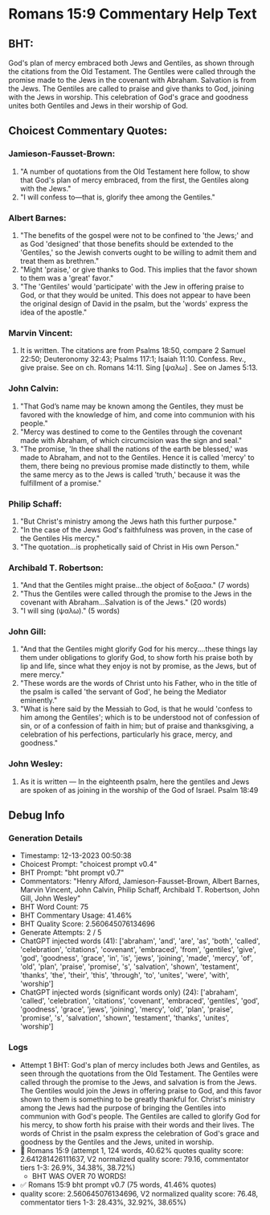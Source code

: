 # Romans 15:9 Commentary Help Text

## BHT:
God's plan of mercy embraced both Jews and Gentiles, as shown through the citations from the Old Testament. The Gentiles were called through the promise made to the Jews in the covenant with Abraham. Salvation is from the Jews. The Gentiles are called to praise and give thanks to God, joining with the Jews in worship. This celebration of God's grace and goodness unites both Gentiles and Jews in their worship of God.

## Choicest Commentary Quotes:
### Jamieson-Fausset-Brown:
1. "A number of quotations from the Old Testament here follow, to show that God's plan of mercy embraced, from the first, the Gentiles along with the Jews."
2. "I will confess to—that is, glorify thee among the Gentiles."

### Albert Barnes:
1. "The benefits of the gospel were not to be confined to 'the Jews;' and as God 'designed' that those benefits should be extended to the 'Gentiles,' so the Jewish converts ought to be willing to admit them and treat them as brethren."
2. "Might 'praise,' or give thanks to God. This implies that the favor shown to them was a 'great' favor."
3. "The 'Gentiles' would 'participate' with the Jew in offering praise to God, or that they would be united. This does not appear to have been the original design of David in the psalm, but the 'words' express the idea of the apostle."

### Marvin Vincent:
1. It is written. The citations are from Psalms 18:50, compare 2 Samuel 22:50; Deuteronomy 32:43; Psalms 117:1; Isaiah 11:10. 
Confess. Rev., give praise. See on ch. Romans 14:11. 
Sing [ψαλω] . See on James 5:13.


### John Calvin:
1. "That God’s name may be known among the Gentiles, they must be favored with the knowledge of him, and come into communion with his people."
2. "Mercy was destined to come to the Gentiles through the covenant made with Abraham, of which circumcision was the sign and seal."
3. "The promise, 'In thee shall the nations of the earth be blessed,' was made to Abraham, and not to the Gentiles. Hence it is called 'mercy' to them, there being no previous promise made distinctly to them, while the same mercy as to the Jews is called 'truth,' because it was the fulfillment of a promise."

### Philip Schaff:
1. "But Christ's ministry among the Jews hath this further purpose." 
2. "In the case of the Jews God's faithfulness was proven, in the case of the Gentiles His mercy." 
3. "The quotation...is prophetically said of Christ in His own Person."

### Archibald T. Robertson:
1. "And that the Gentiles might praise...the object of δοξασα." (7 words)
2. "Thus the Gentiles were called through the promise to the Jews in the covenant with Abraham...Salvation is of the Jews." (20 words)
3. "I will sing (ψαλω)." (5 words)

### John Gill:
1. "And that the Gentiles might glorify God for his mercy....these things lay them under obligations to glorify God, to show forth his praise both by lip and life, since what they enjoy is not by promise, as the Jews, but of mere mercy."
2. "These words are the words of Christ unto his Father, who in the title of the psalm is called 'the servant of God', he being the Mediator eminently."
3. "What is here said by the Messiah to God, is that he would 'confess to him among the Gentiles'; which is to be understood not of confession of sin, or of a confession of faith in him; but of praise and thanksgiving, a celebration of his perfections, particularly his grace, mercy, and goodness."

### John Wesley:
1. As it is written — In the eighteenth psalm, here the gentiles and Jews are spoken of as joining in the worship of the God of Israel. Psalm 18:49



## Debug Info
### Generation Details
- Timestamp: 12-13-2023 00:50:38
- Choicest Prompt: "choicest prompt v0.4"
- BHT Prompt: "bht prompt v0.7"
- Commentators: "Henry Alford, Jamieson-Fausset-Brown, Albert Barnes, Marvin Vincent, John Calvin, Philip Schaff, Archibald T. Robertson, John Gill, John Wesley"
- BHT Word Count: 75
- BHT Commentary Usage: 41.46%
- BHT Quality Score: 2.560645076134696
- Generate Attempts: 2 / 5
- ChatGPT injected words (41):
	['abraham', 'and', 'are', 'as', 'both', 'called', 'celebration', 'citations', 'covenant', 'embraced', 'from', 'gentiles', 'give', 'god', 'goodness', 'grace', 'in', 'is', 'jews', 'joining', 'made', 'mercy', 'of', 'old', 'plan', 'praise', 'promise', 's', 'salvation', 'shown', 'testament', 'thanks', 'the', 'their', 'this', 'through', 'to', 'unites', 'were', 'with', 'worship']
- ChatGPT injected words (significant words only) (24):
	['abraham', 'called', 'celebration', 'citations', 'covenant', 'embraced', 'gentiles', 'god', 'goodness', 'grace', 'jews', 'joining', 'mercy', 'old', 'plan', 'praise', 'promise', 's', 'salvation', 'shown', 'testament', 'thanks', 'unites', 'worship']

### Logs
- Attempt 1 BHT: God's plan of mercy includes both Jews and Gentiles, as seen through the quotations from the Old Testament. The Gentiles were called through the promise to the Jews, and salvation is from the Jews. The Gentiles would join the Jews in offering praise to God, and this favor shown to them is something to be greatly thankful for. Christ's ministry among the Jews had the purpose of bringing the Gentiles into communion with God's people. The Gentiles are called to glorify God for his mercy, to show forth his praise with their words and their lives. The words of Christ in the psalm express the celebration of God's grace and goodness by the Gentiles and the Jews, united in worship.
- 🔄 Romans 15:9 (attempt 1, 124 words, 40.62% quotes quality score: 2.641281426111637, V2 normalized quality score: 79.16, commentator tiers 1-3: 26.9%, 34.38%, 38.72%) 
	- BHT WAS OVER 70 WORDS!
- ✅ Romans 15:9 bht prompt v0.7 (75 words, 41.46% quotes)
- quality score: 2.560645076134696, V2 normalized quality score: 76.48, commentator tiers 1-3: 28.43%, 32.92%, 38.65%)